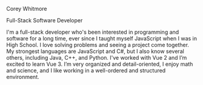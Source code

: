 Corey Whitmore

Full-Stack Software Developer

I'm a full-stack developer who's been interested in programming and software for a long time, ever since I taught myself JavaScript when I was in High School. I love solving problems and seeing a project come together. My strongest languages are JavaScript and C#, but I also know several others, including Java, C++, and Python. I've worked with Vue 2 and I’m excited to learn Vue 3. I’m very organized and detail-oriented, I enjoy math and science, and I like working in a well-ordered and structured environment. 
